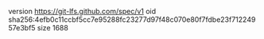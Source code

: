 version https://git-lfs.github.com/spec/v1
oid sha256:4efb0c11ccbf5cc7e95288fc23277d97f48c070e80f7fdbe23f71224957e3bf5
size 1688
